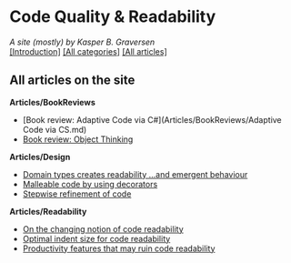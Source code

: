﻿# Code Quality & Readability
*A site (mostly) by Kasper B. Graversen*
<br>[[Introduction]](https://github.com/kbilsted/CodeQualityAndReadability) [[All categories]](https://github.com/kbilsted/CodeQualityAndReadability/blob/master/AllTags.md) [[All articles]](https://github.com/kbilsted/CodeQualityAndReadability/blob/master/AllArticles.md)

## All articles on the site

**Articles/BookReviews**
* [Book review: Adaptive Code via C#](Articles/BookReviews/Adaptive Code via CS.md)
* [Book review: Object Thinking](Articles/BookReviews/ObjectThinking.md)


**Articles/Design**
* [Domain types creates readability ...and emergent behaviour](Articles/Design/DomainTypeAndEmergentBehaviour.md)
* [Malleable code by using decorators](Articles/Design/MalleableCodeUsingDecorators.md)
* [Stepwise refinement of code](Articles/Design/StepwiseRefinementOfCode.md)


**Articles/Readability**
* [On the changing notion of code readability](Articles/Readability/TheChangingNotionOfReadability.md)
* [Optimal indent size for code readability](Articles/Readability/OptimalIndentSizeForCodeReadability.md)
* [Productivity features that may ruin code readability](Articles/Readability/ProductivityFeaturesThatMayRuinCodeReadability.md)





